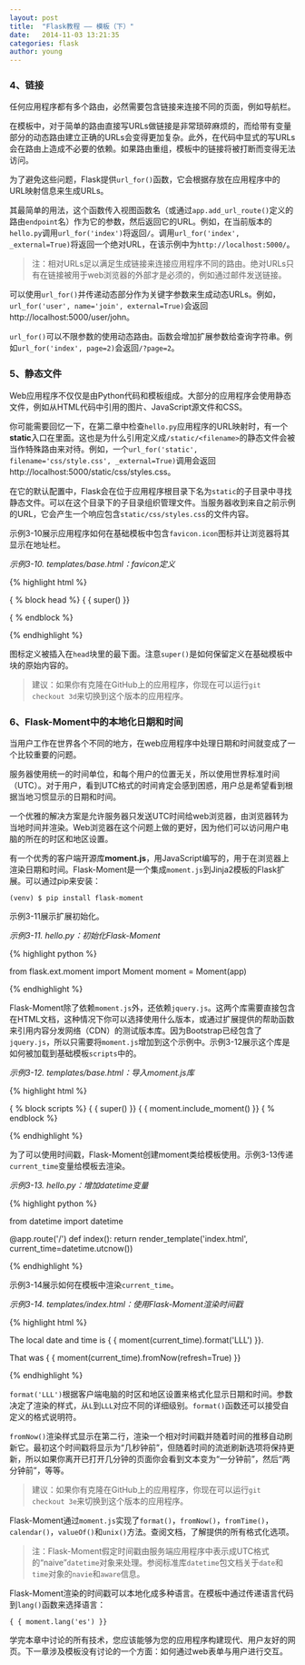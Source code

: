 ```yaml
---
layout: post
title:  "Flask教程 —— 模板（下）"
date:   2014-11-03 13:21:35
categories: flask
author: young
---
```


### **4、链接**

任何应用程序都有多个路由，必然需要包含链接来连接不同的页面，例如导航栏。

在模板中，对于简单的路由直接写URLs做链接是非常琐碎麻烦的，而给带有变量部分的动态路由建立正确的URLs会变得更加复杂。此外，在代码中显式的写URLs会在路由上造成不必要的依赖。如果路由重组，模板中的链接将被打断而变得无法访问。

为了避免这些问题，Flask提供`url_for()`函数，它会根据存放在应用程序中的URL映射信息来生成URLs。

其最简单的用法，这个函数传入视图函数名（或通过`app.add_url_route()`定义的路由`endpoint`名）作为它的参数，然后返回它的URL。例如，在当前版本的`hello.py`调用`url_for('index')`将返回`/`。调用`url_for('index', _external=True)`将返回一个绝对URL，在该示例中为`http://localhost:5000/`。

>注：相对URLs足以满足生成链接来连接应用程序不同的路由。绝对URLs只有在链接被用于web浏览器的外部才是必须的，例如通过邮件发送链接。

可以使用`url_for()`并传递动态部分作为关键字参数来生成动态URLs。例如，`url_for('user', name='join', external=True)`会返回http://localhost:5000/user/john。

`url_for()`可以不限参数的使用动态路由。函数会增加扩展参数给查询字符串。例如`url_for('index', page=2)`会返回`/?page=2`。

### **5、静态文件**

Web应用程序不仅仅是由Python代码和模板组成。大部分的应用程序会使用静态文件，例如从HTML代码中引用的图片、JavaScript源文件和CSS。

你可能需要回忆一下，在第二章中检查`hello.py`应用程序的URL映射时，有一个**static**入口在里面。这也是为什么引用定义成`/static/<filename>`的静态文件会被当作特殊路由来对待。例如，一个`url_for('static', filename='css/style.css', _external=True)`调用会返回http://localhost:5000/static/css/styles.css。

在它的默认配置中，Flask会在位于应用程序根目录下名为`static`的子目录中寻找静态文件。可以在这个目录下的子目录组织管理文件。当服务器收到来自之前示例的URL，它会产生一个响应包含`static/css/styles.css`的文件内容。

示例3-10展示应用程序如何在基础模板中包含`favicon.icon`图标并让浏览器将其显示在地址栏。

_示例3-10. templates/base.html：favicon定义_

{% highlight html %}

{ % block head %}
{ { super() }}
<link rel="shortcut icon" href="{ { url_for('static', filename = 'favicon.ico') }}"
type="image/x-icon">
<link rel="icon" href="{ { url_for('static', filename = 'favicon.ico') }}"
type="image/x-icon"> 
{ % endblock %}

{% endhighlight %}

图标定义被插入在`head`块里的最下面。注意`super()`是如何保留定义在基础模板中块的原始内容的。

>建议：如果你有克隆在GitHub上的应用程序，你现在可以运行`git checkout 3d`来切换到这个版本的应用程序。

### **6、Flask-Moment中的本地化日期和时间**

当用户工作在世界各个不同的地方，在web应用程序中处理日期和时间就变成了一个比较重要的问题。

服务器使用统一的时间单位，和每个用户的位置无关，所以使用世界标准时间（UTC）。对于用户，看到UTC格式的时间肯定会感到困惑，用户总是希望看到根据当地习惯显示的日期和时间。

一个优雅的解决方案是允许服务器只发送UTC时间给web浏览器，由浏览器转为当地时间并渲染。Web浏览器在这个问题上做的更好，因为他们可以访问用户电脑的所在的时区和地区设置。

有一个优秀的客户端开源库**moment.js**，用JavaScript编写的，用于在浏览器上渲染日期和时间。Flask-Moment是一个集成`moment.js`到Jinja2模板的Flask扩展。可以通过pip来安装：
    
    (venv) $ pip install flask-moment

示例3-11展示扩展初始化。

_示例3-11. hello.py：初始化Flask-Moment_

{% highlight python %}

from flask.ext.moment import Moment
moment = Moment(app)

{% endhighlight %}

Flask-Moment除了依赖`moment.js`外，还依赖`jquery.js`。这两个库需要直接包含在HTML文档，这种情况下你可以选择使用什么版本，或通过扩展提供的帮助函数来引用内容分发网络（CDN）的测试版本库。因为Bootstrap已经包含了`jquery.js`，所以只需要将`moment.js`增加到这个示例中。示例3-12展示这个库是如何被加载到基础模板`scripts`中的。

_示例3-12. templates/base.html：导入moment.js库_

{% highlight html %}

{ % block scripts %}
{ { super() }}
{ { moment.include_moment() }}
{ % endblock %}

{% endhighlight %}

为了可以使用时间戳，Flask-Moment创建moment类给模板使用。示例3-13传递`current_time`变量给模板去渲染。

_示例3-13. hello.py：增加datetime变量_

{% highlight python %}

from datetime import datetime

@app.route('/') 
def index():
    return render_template('index.html', current_time=datetime.utcnow())

{% endhighlight %}

示例3-14展示如何在模板中渲染`current_time`。

_示例3-14. templates/index.html：使用Flask-Moment渲染时间戳_

{% highlight html %}

<p>The local date and time is { { moment(current_time).format('LLL') }}.</p>
<p>That was { { moment(current_time).fromNow(refresh=True) }}</p>

{% endhighlight %}

`format('LLL')`根据客户端电脑的时区和地区设置来格式化显示日期和时间。参数决定了渲染的样式，从`L`到`LLL`对应不同的详细级别。`format()`函数还可以接受自定义的格式说明符。

`fromNow()`渲染样式显示在第二行，渲染一个相对时间戳并随着时间的推移自动刷新它。最初这个时间戳将显示为“几秒钟前”，但随着时间的流逝刷新选项将保持更新，所以如果你离开已打开几分钟的页面你会看到文本变为“一分钟前”，然后“两分钟前”，等等。

>建议：如果你有克隆在GitHub上的应用程序，你现在可以运行`git checkout 3e`来切换到这个版本的应用程序。

Flask-Moment通过`moment.js`实现了`format()`，`fromNow()`，`fromTime()`， `calendar()`，`valueOf()`和`unix()`方法。查阅文档，了解提供的所有格式化选项。

>注：Flask-Moment假定时间戳由服务端应用程序中表示成UTC格式的“naive”`datetime`对象来处理。参阅标准库`datetime`包文档关于`date`和`time`对象的`navie`和`aware`信息。

Flask-Moment渲染的时间戳可以本地化成多种语言。在模板中通过传递语言代码到`lang()`函数来选择语言：

    { { moment.lang('es') }}

学完本章中讨论的所有技术，您应该能够为您的应用程序构建现代、用户友好的网页。下一章涉及模板没有讨论的一个方面：如何通过web表单与用户进行交互。

























